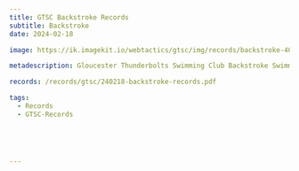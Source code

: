 ```yaml
---
title: GTSC Backstroke Records
subtitle: Backstroke
date: 2024-02-18

image: https://ik.imagekit.io/webtactics/gtsc/img/records/backstroke-400x600.jpg

metadescription: Gloucester Thunderbolts Swimming Club Backstroke Swimming Records

records: /records/gtsc/240218-backstroke-records.pdf

tags:
  - Records
  - GTSC-Records





---
```





